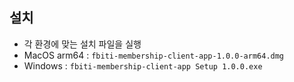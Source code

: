 ## 설치

* 각 환경에 맞는 설치 파일을 실행
* MacOS arm64 : `fbiti-membership-client-app-1.0.0-arm64.dmg`
* Windows : `fbiti-membership-client-app Setup 1.0.0.exe`